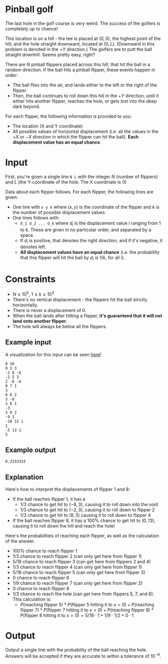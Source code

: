# Pinball golf
The last hole in the golf course is very weird. The success of the golfers is completely up to chance!

This location is on a hill - the tee is placed at $(0,0)$, the highest point of the hill, and the hole straight downward, located at $(0, L)$. (Downward in this problem is denoted in the $+Y$ direction.) The golfers are to putt the ball straight downhill. Seems pretty easy, right?

There are $N$ pinball flippers placed across this hill, that hit the ball in a random direction. If the ball hits a pinball flipper, these events happen in order:
- The ball flies into the air, and lands either to the left or the right of the flipper.
- Then, the ball continues to roll down this hill in the $+Y$ direction, until it either hits another flipper, reaches the hole, or gets lost into the deep dark beyond.

For each flipper, the following information is provided to you:
- The location (X and Y coordinate)
- All possible values of horizontal displacement (i.e. all the values in the $+X$ or $-X$ direction in which the flipper can hit the ball). **Each displacement value has an equal chance**.

# Input
First, you're given a single line `N L` with the integer $N$ (number of flippers) and $L$ (the Y-coordinate of the hole. The X coordinate is 0)

Data about each flipper follows. For each flipper, the following lines are given:
- One line with `x y k` where $(x, y)$ is the coordinate of the flipper and $k$ is the number of possible displacement values
- One lines follows with:
    - `d_1 d_2 ... d_k` where $d_i$ is the displacement value $i$ ranging from 1 to $k$. These are given in no particular order, and separated by a space.
    - If $d_i$ is positive, that denotes the right direction, and if it's negative, it denotes left. 
    - **All displacement values have an equal chance** (i.e. the probability that this flipper will hit the ball by $d_i$ is $1/k$, for all $i$).

# Constraints
- $N \leq 10^5$, $1 \leq k \leq 10^3$
- There's no vertical displacement - the flippers hit the ball strictly horizontally.
- There is never a displacement of 0.
- When the ball lands after hitting a flipper, **it's guaranteed that it will not land onto another flipper.**
- The hole will always be below all the flippers.

## Example input
A visualization for this input can be seen [here](https://i.imgur.com/vhJkJyd.png)!
```
8 16
0 3 3
-2 8 -6
-2 5 3
2 -8 -6
0 7 1
3
8 6 2
3 -8
3 8 1
-3
3 9 2
-9 3
-10 12 1
1
-5 13 1
5
```
## Example output
```
0.3333333
```
## Explanation
Here's how to interpret the displacements of flipper 1 and 8:
- If the ball reaches flipper 1, it has a 
    - $1/3$ chance to get hit to $(-6, 3)$, causing it to roll down into the void
    - $1/3$ chance to get hit to $(-2, 3)$, causing it to roll down to flipper 2
    - $1/3$ chance to get hit to $(8, 3)$ causing it to roll down to flipper 4
- If the ball reaches flipper 8, it has a 100% chance to get hit to $(0, 13)$, causing it to roll down the hill and reach the hole!

Here's the probabilities of reaching each flipper, as well as the calculation of the answer.
- 100% chance to reach flipper 1
- $1/3$ chance to reach flipper 2 (can only get here from flipper 1)
- $5/18$ chance to reach flipper 3 (can get here from flippers 2 and 4)
- $1/3$ chance to reach flipper 4 (can only get here from flipper 1)
- $5/18$ chance to reach flipper 5 (can only get here from flipper 3)
- 0 chance to reach flipper 6
- $1/9$ chance to reach flipper 7 (can only get here from flipper 2)
- 0 chance to reach flipper 8
- $1/3$ chance to reach the hole (can get here from flippers 5, 7, and 8). This calculation is: 
    - $P(\text{reaching flipper 5}) * P(\text{flipper 5 hitting it to }x=0) + P(\text{reaching flipper 7}) * P(\text{flipper 7 hitting it to }x=0) + P(\text{reaching flipper 8}) * P(\text{flipper 8 hitting it to }x=0) = 5/18 \cdot 1 + 1/9 \cdot 1/2 + 0 \cdot 1$

# Output
Output a single line with the probability of the ball reaching the hole. Answers will be accepted if they are accurate to within a tolerance of $10^{-6}$.
